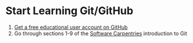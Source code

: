 # Start Learning Git/GitHub

1. [Get a free educational user account on GitHub](https://education.github.com/discount_requests/student_application)
1. Go through sections 1-9 of the [Software Carpentries](https://swcarpentry.github.io/git-novice/guide/index.html) introduction to Git

